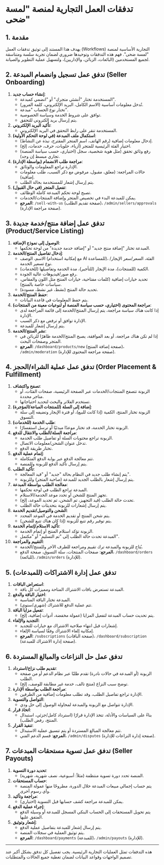 # تدفقات العمل التجارية لمنصة "لمسة ضحى"

## 1. مقدمة

يهدف هذا المستند إلى توثيق تدفقات العمل (Workflows) التجارية الأساسية لمنصة "لمسة ضحى". فهم هذه التدفقات وتوحيدها ضروري لضمان تجربة سلسة ومتناسقة لجميع المستخدمين (البائعات، الزبائن، والإداريين)، ولتسهيل عملية التطوير والصيانة.

## 2. تدفق عمل تسجيل وانضمام المبدعة (Seller Onboarding)

1.  **إنشاء حساب جديد**:
    *   المستخدمة تختار "أنشئي متجركِ" أو "انضمي كمبدعة".
    *   تُدخل معلومات أساسية (الاسم الكامل، البريد الإلكتروني، كلمة المرور).
    *   تختار نوع الحساب "مبدعة".
    *   توافق على شروط الخدمة وسياسة الخصوصية.
    *   يتم إرسال بريد إلكتروني للتحقق.
2.  **تأكيد البريد الإلكتروني**:
    *   المستخدمة تنقر على رابط التحقق في البريد الإلكتروني.
3.  **استكمال ملف المبدعة (في لوحة التحكم الأولية)**:
    *   إدخال معلومات إضافية (رقم الهاتف، اسم المتجر المقترح، نبذة عن النشاط).
    *   اختيار الفئة الرئيسية للمتجر (أزياء، حلويات، حرف، خدمات، إلخ).
    *   (اختياري، حسب سياسة المنصة) رفع وثائق تحقق (مثل هوية شخصية، سجل تجاري مبسط إن وجد).
4.  **مراجعة طلب الانضمام (بواسطة الإدارة)**:
    *   الإدارة تراجع المعلومات والوثائق.
    *   حالات المراجعة: (معلق، مقبول، مرفوض مع ذكر السبب، طلب معلومات إضافية).
    *   يتم إرسال إشعار للمستخدمة بحالة الطلب.
5.  **تفعيل المتجر (في حال القبول)**:
    *   تصبح لوحة تحكم المبدعة كاملة الوظائف.
    *   يمكن للمبدعة البدء في تخصيص المتجر وإضافة المنتجات/الخدمات.
    *   **المرجع**: `/sell-with-us` (صفحة تقديم الطلب)، `/admin/sellers/approvals` (صفحة مراجعة الإدارة).

## 3. تدفق عمل إضافة منتج/خدمة جديدة (Product/Service Listing)

1.  **الوصول إلى نموذج الإضافة**:
    *   المبدعة تختار "إضافة منتج جديد" أو "إضافة خدمة جديدة" من لوحة تحكمها.
2.  **إدخال تفاصيل المنتج/الخدمة**:
    *   الاسم، الوصف (مع إمكانية استخدام AI للمساعدة)، الفئة، السعر/سعر الإيجار/نوع تسعير الخدمة.
    *   الكمية (للمنتجات)، مدة الإيجار (للتأجير)، مدة الخدمة وتفاصيلها (للخدمات).
    *   رفع صور/فيديوهات عالية الجودة.
    *   تحديد خيارات إضافية (كلمات مفتاحية، خيارات المنتج مثل اللون والمقاس، سياسات خاصة بالمنتج).
    *   تحديد حالة المنتج (نشط، غير نشط، مسودة).
3.  **حفظ المنتج/الخدمة**:
    *   يتم حفظ المعلومات في قاعدة البيانات.
4.  **مراجعة المحتوى (اختياري، حسب سياسة المنصة أو لنوعيات معينة من المنتجات)**:
    *   إذا كانت هناك سياسة مراجعة، يتم إرسال المنتج/الخدمة إلى قائمة المراجعة لدى الإدارة.
    *   الإدارة توافق أو ترفض مع ذكر السبب.
    *   يتم إرسال إشعار للمبدعة.
5.  **نشر المنتج/الخدمة**:
    *   إذا لم تكن هناك مراجعة، أو بعد الموافقة، يصبح المنتج/الخدمة ظاهرًا للزبائن في المتجر وصفحات البحث.
    *   **المرجع**: `/dashboard/products/new` (صفحة إضافة المنتج)، `/admin/moderation` (صفحة مراجعة المحتوى للإدارة).

## 4. تدفق عمل عملية الشراء/الحجز (Order Placement & Fulfillment)

1.  **تصفح واكتشاف**:
    *   الزبونة تتصفح المنتجات/الخدمات عبر الصفحة الرئيسية، صفحات الفئات، أو متاجر محددة.
    *   تستخدم الفلاتر والبحث لتحديد احتياجاتها.
2.  **إضافة إلى السلة (للمنتجات المباعة/المؤجرة)**:
    *   الزبونة تختار المنتج، الكمية (إذا كانت للبيع)، أو فترة الإيجار وتضيفه إلى سلة التسوق.
3.  **طلب الخدمة (للخدمات)**:
    *   الزبونة تختار الخدمة، قد تختار موعدًا مبدئيًا أو ترسل استفسارًا.
4.  **مراجعة السلة/الطلب والانتقال للدفع**:
    *   الزبونة تراجع محتويات السلة أو تفاصيل طلب الخدمة.
    *   تدخل عنوان الشحن/معلومات الاتصال.
    *   تختار طريقة الدفع.
5.  **إتمام عملية الدفع**:
    *   تتم معالجة الدفع عبر بوابة الدفع المتكاملة.
    *   يتم إرسال تأكيد الدفع للزبونة وللمنصة.
6.  **تأكيد الطلب**:
    *   يتم إنشاء طلب جديد في النظام بحالة "جديد" أو "قيد المعالجة".
    *   يتم إرسال إشعار بالطلب الجديد للمبدعة (صاحبة المتجر) وللزبونة.
7.  **معالجة الطلب بواسطة المبدعة**:
    *   المبدعة تراجع الطلب في لوحة تحكمها.
    *   تجهز المنتج للشحن أو تحدد موعد الخدمة/الاستلام.
    *   تحدث حالة الطلب (قيد التجهيز، تم الشحن، تم تحديد الموعد، إلخ).
    *   يتم إرسال إشعارات للزبونة بتحديثات حالة الطلب.
8.  **الشحن والتوصيل/تقديم الخدمة**:
    *   يتم شحن المنتج أو تقديم الخدمة في الموعد المحدد.
    *   (إذا كان هناك تتبع للشحن) يتم توفير رقم تتبع للزبونة.
9.  **تأكيد الاستلام/إتمام الخدمة**:
    *   الزبونة تؤكد استلام المنتج أو إتمام الخدمة.
    *   المبدعة تحدث حالة الطلب إلى "تم التسليم" أو "مكتمل".
10. **التقييم والمراجعة**:
    *   يُتاح للزبونة والمبدعة ترك تقييم ومراجعة للطرف الآخر وللمنتج/الخدمة.
    *   **المرجع**: صفحات المنتجات، سلة التسوق، صفحة الدفع، `/dashboard/orders` (للبائعة)، `/admin/orders` (للإدارة).

## 5. تدفق عمل إدارة الاشتراكات (للمبدعات)

1.  **استعراض الباقات**:
    *   المبدعة تستعرض باقات الاشتراك المتاحة ومميزات كل باقة.
2.  **اختيار الباقة والدفع**:
    *   المبدعة تختار الباقة المناسبة.
    *   تتم عملية الدفع للاشتراك (شهري/سنوي).
3.  **تفعيل مزايا الباقة**:
    *   يتم تحديث حساب المبدعة لتفعيل المزايا (عمولة مخفضة، أدوات إضافية، إلخ).
4.  **التجديد والإلغاء**:
    *   إشعارات قبل انتهاء صلاحية الاشتراك مع خيارات للتجديد.
    *   إمكانية إلغاء الاشتراك وفقًا لسياسة الإلغاء.
    *   **المرجع**: `/subscriptions` (صفحة الباقات)، `/dashboard/subscription` (صفحة إدارة الاشتراك للمبدعة).

## 6. تدفق عمل حل النزاعات والمبالغ المستردة

1.  **تقديم طلب نزاع/استرداد**:
    *   الزبونة (أو المبدعة في حالات نادرة) تقدم طلبًا عبر نظام الدعم أو من صفحة الطلب.
    *   توضح سبب النزاع (منتج تالف، خدمة غير مطابقة للوصف، إلخ).
2.  **مراجعة الطلب بواسطة الإدارة**:
    *   الإدارة تراجع تفاصيل الطلب، وقد تطلب معلومات إضافية من الطرفين.
3.  **التواصل والتسوية**:
    *   الإدارة تتواصل مع الزبونة والمبدعة لمحاولة الوصول إلى حل ودي.
4.  **اتخاذ قرار**:
    *   بناءً على السياسات والأدلة، تتخذ الإدارة قرارًا (استرداد كامل/جزئي، استبدال المنتج، رفض الطلب).
5.  **تنفيذ القرار**:
    *   تتم معالجة المبالغ المستردة أو يتم تنسيق عملية الاستبدال.
    *   **المرجع**: قسم الدعم الفني، `/admin/disputes` (صفحة إدارة النزاعات للإدارة).

## 7. تدفق عمل تسوية مستحقات المبدعات (Seller Payouts)

1.  **تحديد دورة التسوية**:
    *   المنصة تحدد دورة تسوية منتظمة (مثلاً: أسبوعية، نصف شهرية، شهرية).
2.  **حساب المستحقات**:
    *   يتم حساب إجمالي مبيعات المبدعة خلال الدورة، مطروحًا منها عمولة المنصة وأي رسوم أخرى.
3.  **مراجعة وتأكيد**:
    *   (اختياري) يمكن للمبدعة مراجعة كشف حسابها قبل التسوية.
4.  **إجراء عملية الدفع**:
    *   يتم تحويل المستحقات إلى الحساب البنكي المسجل للمبدعة أو وسيلة الدفع المتفق عليها.
5.  **إشعار وتوثيق**:
    *   يتم إرسال إشعار للمبدعة بتفاصيل عملية الدفع.
    *   يتم توثيق العملية في سجلات المنصة.
    *   **المرجع**: `/dashboard/payments` (للمبدعة)، `/admin/payouts` (للإدارة).

---
هذه التدفقات تمثل العمليات التجارية الرئيسية. يجب تفصيل كل تدفق بشكل أكبر عند تصميم الواجهات وقواعد البيانات لضمان تغطية جميع الحالات والمتطلبات.
